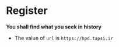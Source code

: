 # Register

**You shall find what you seek in history**

* The value of `url` is `https://hpd.tapsi.ir`